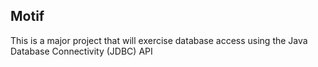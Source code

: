 ## Motif

This is a major project that will exercise database access using the Java Database Connectivity (JDBC) API